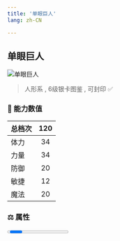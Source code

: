 ```yaml
---
title: '单眼巨人'
lang: zh-CN

---
```


<RouterBack />

## 单眼巨人

![单眼巨人](https://user-images.githubusercontent.com/78347270/115960066-3d53d800-a54a-11eb-916b-73b7b7de0816.gif) 

> 人形系 , 6级银卡图鉴<Card :type="1" /> , 可封印 ✅


### 💪 能力数值

| 总档次       | 120            |
| :----------- |:-------------:|
| 体力      | 34   <Stars :number="3.5" />  |
| 力量      | 34   <Stars :number="3.5" />  |
| 防御      | 20   <Stars :number="2" />  | 
| 敏捷      | 12  <Stars :number="1" />  | 
| 魔法      | 20  <Stars :number="2" />   | 


### ⚖️ 属性


<Progress earth :number="0" />

<Progress water :number="10" />

<Progress fire :number="0" />

<Progress wind :number="0" />

### ✨ 技能栏 <Strong>6个</Strong>

- 攻击
- 防御

### 👶 1级出现点

- 无
